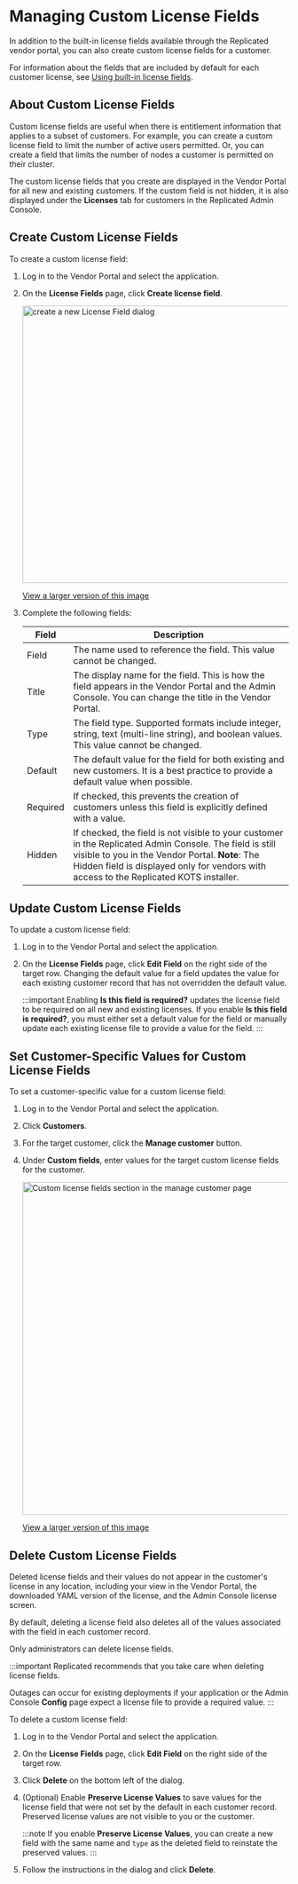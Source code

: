 # Managing Custom License Fields

In addition to the built-in license fields available through the Replicated vendor
portal, you can also create custom license fields for a customer.

For information about the fields that are included by default for each customer
license, see [Using built-in license fields](licenses-using-builtin-fields).

## About Custom License Fields

Custom license fields are useful when there is entitlement information that applies to a subset of customers. For example, you can create a custom license field to limit the number of active users permitted. Or, you can create a field that limits the number of nodes a customer is permitted on their cluster.

The custom license fields that you create are displayed in the Vendor Portal for all new and existing customers. If the custom field is not hidden, it is also displayed under the **Licenses** tab for customers in the Replicated Admin Console.

## Create Custom License Fields

To create a custom license field:

1. Log in to the Vendor Portal and select the application.

1. On the **License Fields** page, click **Create license field**.

   <img width="500" alt="create a new License Field dialog" src="/images/license-add-custom-field.png"/>

   [View a larger version of this image](/images/license-add-custom-field.png)

1. Complete the following fields:

   | Field                  | Description           |
   |-----------------------|------------------------|
   | Field | The name used to reference the field. This value cannot be changed. |
   | Title| The display name for the field. This is how the field appears in the Vendor Portal and the Admin Console. You can change the title in the Vendor Portal. |
   | Type| The field type. Supported formats include integer, string, text (multi-line string), and boolean values. This value cannot be changed. |
   | Default | The default value for the field for both existing and new customers. It is a best practice to provide a default value when possible. |
   | Required | If checked, this prevents the creation of customers unless this field is explicitly defined with a value. |
   | Hidden | If checked, the field is not visible to your customer in the Replicated Admin Console. The field is still visible to you in the Vendor Portal. **Note**: The Hidden field is displayed only for vendors with access to the Replicated KOTS installer. |

## Update Custom License Fields

To update a custom license field:

1. Log in to the Vendor Portal and select the application.
1. On the **License Fields** page, click **Edit Field** on the right side of the target row. Changing the default value for a field updates the value for each existing customer record that has not overridden the default value.

   :::important
   Enabling **Is this field is required?** updates the license field to be required on all new and existing licenses. If you enable **Is this field is required?**, you must either set a default value for the field or manually update each existing license file to provide a value for the field.
   :::
   
## Set Customer-Specific Values for Custom License Fields

To set a customer-specific value for a custom license field:

1. Log in to the Vendor Portal and select the application.
1. Click **Customers**.
1. For the target customer, click the **Manage customer** button.
1. Under **Custom fields**, enter values for the target custom license fields for the customer.

   <img width="600" alt="Custom license fields section in the manage customer page" src="/images/customer-license-custom-fields.png"/>

   [View a larger version of this image](/images/customer-license-custom-fields.png)

## Delete Custom License Fields

Deleted license fields and their values do not appear in the customer's license in any location, including your view in the Vendor Portal, the downloaded YAML version of the license, and the Admin Console license screen.

By default, deleting a license field also deletes all of the values associated with the field in each customer record.

Only administrators can delete license fields.

:::important
Replicated recommends that you take care when deleting license fields.

Outages can occur for existing deployments if your application or the Admin Console **Config** page expect a license file to provide a required value.
:::

To delete a custom license field:

1. Log in to the Vendor Portal and select the application.
1. On the **License Fields** page, click **Edit Field** on the right side of the target row.
1. Click **Delete** on the bottom left of the dialog.
1. (Optional) Enable **Preserve License Values** to save values for the license field that were not set by the default in each customer record. Preserved license values are not visible to you or the customer.

   :::note
   If you enable **Preserve License Values**, you can create a new field with the same name and `type` as the deleted field to reinstate the preserved values.
   :::

1. Follow the instructions in the dialog and click **Delete**.
